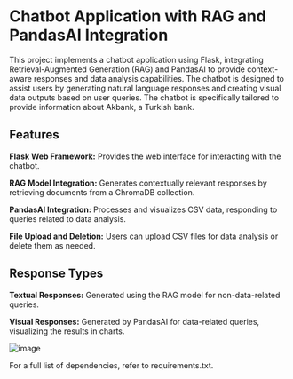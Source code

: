 # Chatbot Application with RAG and PandasAI Integration

This project implements a chatbot application using Flask, integrating Retrieval-Augmented Generation (RAG) and PandasAI to provide context-aware responses and data analysis capabilities. The chatbot is designed to assist users by generating natural language responses and creating visual data outputs based on user queries. The chatbot is specifically tailored to provide information about Akbank, a Turkish bank.


## Features


**Flask Web Framework:** Provides the web interface for interacting with the chatbot.

**RAG Model Integration:** Generates contextually relevant responses by retrieving documents from a ChromaDB collection.

**PandasAI Integration:** Processes and visualizes CSV data, responding to queries related to data analysis.

**File Upload and Deletion:** Users can upload CSV files for data analysis or delete them as needed.


## Response Types


**Textual Responses:** Generated using the RAG model for non-data-related queries.

**Visual Responses:** Generated by PandasAI for data-related queries, visualizing the results in charts.


![image](https://github.com/user-attachments/assets/42aaa4b0-42ef-4c3f-9251-fb4512e57838)



For a full list of dependencies, refer to requirements.txt.
